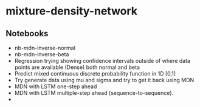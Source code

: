 # mixture-density-network

## Notebooks
* nb-mdn-inverse-normal
* nb-mdn-inverse-beta
* Regression trying showing confidence intervals outside of where data points are available (Dense) both normal and beta
* Predict mixed continuous discrete probability function in 1D [0,1]
* Try generate data using mu and sigma and try to get it back using MDN
* MDN with LSTM one-step ahead
* MDN with LSTM multiple-step ahead (sequence-to-sequence).
*
